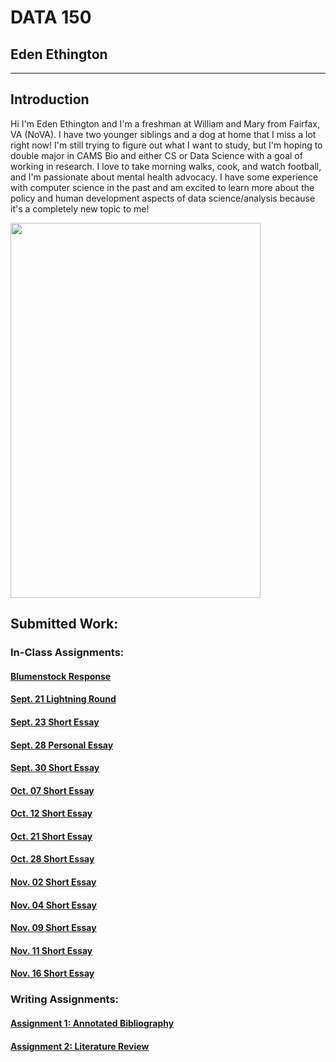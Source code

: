 # DATA 150

## Eden Ethington
---

## Introduction
Hi I'm Eden Ethington and I'm a freshman at William and Mary from Fairfax, VA (NoVA). I have two younger siblings and a dog at home that I miss a lot right now! I'm still trying to figure out what I want to study, but I'm hoping to double major in CAMS Bio and either CS or Data Science with a goal of working in research. I love to take morning walks, cook, and watch football, and I'm passionate about mental health advocacy. I have some experience with computer science in the past and am excited to learn more about the policy and human development aspects of data science/analysis because it's a completely new topic to me!

<img src="DSC_0003-Edit.jpg" width="400" height="600">

## Submitted Work:

### In-Class Assignments:

#### [Blumenstock Response](Blumenstock_Response.md)
#### [Sept. 21 Lightning Round](In_Class_Sept_21.md)
#### [Sept. 23 Short Essay](In_Class_Sept_23.md)
#### [Sept. 28 Personal Essay](In_Class_Sept_28.md)
#### [Sept. 30 Short Essay](In_Class_Sept_30.md)
#### [Oct. 07 Short Essay](In_Class_Oct_07.md)
#### [Oct. 12 Short Essay](In_Class_Oct_12.md)
#### [Oct. 21 Short Essay](In_Class_Oct_21.md)
#### [Oct. 28 Short Essay](In_Class_Oct_28.md)
#### [Nov. 02 Short Essay](In_Class_Nov_02.md)
#### [Nov. 04 Short Essay](In_Class_Nov_04.md)
#### [Nov. 09 Short Essay](In_Class_Nov_09.md)
#### [Nov. 11 Short Essay](In_Class_Nov_11.md)
#### [Nov. 16 Short Essay](In_Class_Nov_16.md)

### Writing Assignments:

#### [Assignment 1: Annotated Bibliography](A1_Annotated_Bibliography.md)
#### [Assignment 2: Literature Review](A2_Literature_Review.md)
